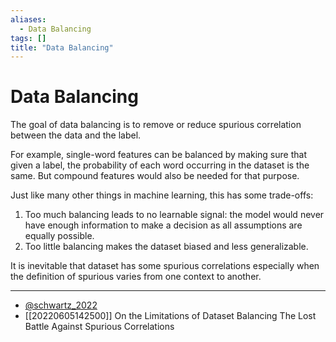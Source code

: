 ```yaml
---
aliases:
  - Data Balancing
tags: []
title: "Data Balancing"
---
```


# Data Balancing

The goal of data balancing is to remove or reduce spurious correlation between the data and the label.

For example, single-word features can be balanced by making sure that given a label, the probability of each word occurring in the dataset is the same. But compound features would also be needed for that purpose.

Just like many other things in machine learning, this has some trade-offs:
1. Too much balancing leads to no learnable signal: the model would never have enough information to make a decision as all assumptions are equally possible.
2. Too little balancing makes the dataset biased and less generalizable.

It is inevitable that dataset has some spurious correlations especially when the definition of spurious varies from one context to another.

---
- [@schwartz_2022](zotero://select/items/@schwartz_2022)
- [[20220605142500]] On the Limitations of Dataset Balancing The Lost Battle Against Spurious Correlations